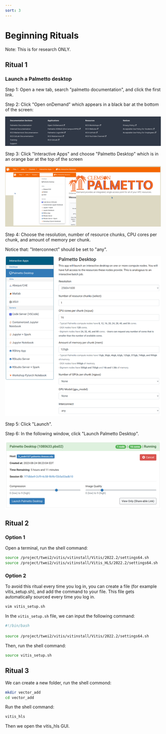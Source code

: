 ```yaml
---
sort: 3
---
```



# Beginning Rituals

Note: This is for research ONLY.

## Ritual 1

### Launch a Palmetto desktop

Step 1: Open a new tab, search "palmetto documentation", and click the first link.

Step 2: Click "Open onDemand" which appears in a black bar at the bottom of the screen:

<div align=center><img src="Images/Open_onDemand.png" alt="drawing" width="600"/></div>

Step 3: Click "Interactive Apps" and choose "Palmetto Desktop" which is in an orange bar at the top of the screen

<div align=center><img src="Images/palmetto.png" alt="drawing" width="600"/></div>

Step 4: Choose the resolution, number of resource chunks, CPU cores per chunk, and amount of memory per chunk.

Notice that: "Interconnect" should be set to "any".

<div align=center><img src="Images/Launch.png" alt="drawing" width="600"/></div>

Step 5: Click "Launch".

Step 6: In the following window, click "Launch Palmetto Desktop".

<div align=center><img src="Images/desktop.png" alt="drawing" width="600"/></div>

## Ritual 2

### Option 1

Open a terminal, run the shell command:

```bash
source /project/twei2/vitis/vitinstall/Vitis/2022.2/settings64.sh
source /project/twei2/vitis/vitinstall/Vitis_HLS/2022.2/settings64.sh
```

### Option 2

To avoid this ritual every time you log in, you can create a file (for example vitis_setup.sh), and add the command to your file. This file gets automatically sourced every time you log in.

```bash
vim vitis_setup.sh
```

In the `vitis_setup.sh` file, we can input the following command:

```bash
#!/bin/bash

source /project/twei2/vitis/vitinstall/Vitis/2022.2/settings64.sh
```

Then, run the shell command:

```bash
source vitis_setup.sh
```

## Ritual 3

We can create a new folder, run the shell commond:

```bash
mkdir vector_add
cd vector_add
```
Run the shell command:

```bash
vitis_hls
```
Then we open the vitis_hls GUI.

